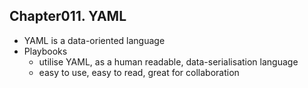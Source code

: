 
## Chapter011. YAML

* YAML is a data-oriented language
* Playbooks
    * utilise YAML, as a human readable, data-serialisation language
    * easy to use, easy to read, great for collaboration
